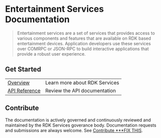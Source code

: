 # Entertainment Services Documentation

> Entertainment services are a set of services that provides access to various components and features that are available on RDK based entertainment devices. Application developers use these services over COMRPC or JSON-RPC to build interactive applications that provide a robust user experience.

## Get Started

|              |               |
| ------------ | --------------|
| [Overview](overview/intro.md) | Learn more about RDK Services |
| [API Reference](apis/AVInputPlugin.md) | Review the API documentation |

## Contribute

The documentation is actively governed and continuously reviewed and maintained by the RDK Services goverance body. Documentation requests and submissions are always welcome. See [Contribute ***FIX THIS](https://github.com/rdkcentral/rdkservices/blob/139c3e8e551ce9c1c4260b16ae5ca6efeab1a4f8/README.md#contributing-to-rdkservices).
